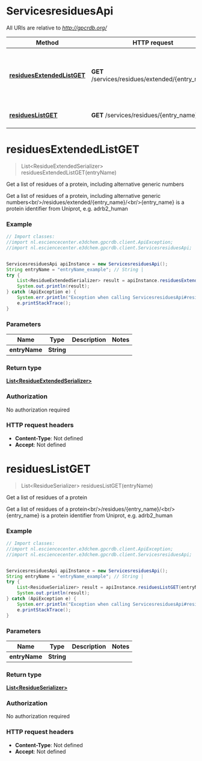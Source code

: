 # ServicesresiduesApi

All URIs are relative to *http://gpcrdb.org/*

Method | HTTP request | Description
------------- | ------------- | -------------
[**residuesExtendedListGET**](ServicesresiduesApi.md#residuesExtendedListGET) | **GET** /services/residues/extended/{entry_name}/ | Get a list of residues of a protein, including alternative generic numbers
[**residuesListGET**](ServicesresiduesApi.md#residuesListGET) | **GET** /services/residues/{entry_name}/ | Get a list of residues of a protein


<a name="residuesExtendedListGET"></a>
# **residuesExtendedListGET**
> List&lt;ResidueExtendedSerializer&gt; residuesExtendedListGET(entryName)

Get a list of residues of a protein, including alternative generic numbers

Get a list of residues of a protein, including alternative generic numbers&lt;br/&gt;/residues/extended/{entry_name}/&lt;br/&gt;{entry_name} is a protein identifier from Uniprot, e.g. adrb2_human

### Example
```java
// Import classes:
//import nl.esciencecenter.e3dchem.gpcrdb.client.ApiException;
//import nl.esciencecenter.e3dchem.gpcrdb.client.ServicesresiduesApi;


ServicesresiduesApi apiInstance = new ServicesresiduesApi();
String entryName = "entryName_example"; // String | 
try {
    List<ResidueExtendedSerializer> result = apiInstance.residuesExtendedListGET(entryName);
    System.out.println(result);
} catch (ApiException e) {
    System.err.println("Exception when calling ServicesresiduesApi#residuesExtendedListGET");
    e.printStackTrace();
}
```

### Parameters

Name | Type | Description  | Notes
------------- | ------------- | ------------- | -------------
 **entryName** | **String**|  |

### Return type

[**List&lt;ResidueExtendedSerializer&gt;**](ResidueExtendedSerializer.md)

### Authorization

No authorization required

### HTTP request headers

 - **Content-Type**: Not defined
 - **Accept**: Not defined

<a name="residuesListGET"></a>
# **residuesListGET**
> List&lt;ResidueSerializer&gt; residuesListGET(entryName)

Get a list of residues of a protein

Get a list of residues of a protein&lt;br/&gt;/residues/{entry_name}/&lt;br/&gt;{entry_name} is a protein identifier from Uniprot, e.g. adrb2_human

### Example
```java
// Import classes:
//import nl.esciencecenter.e3dchem.gpcrdb.client.ApiException;
//import nl.esciencecenter.e3dchem.gpcrdb.client.ServicesresiduesApi;


ServicesresiduesApi apiInstance = new ServicesresiduesApi();
String entryName = "entryName_example"; // String | 
try {
    List<ResidueSerializer> result = apiInstance.residuesListGET(entryName);
    System.out.println(result);
} catch (ApiException e) {
    System.err.println("Exception when calling ServicesresiduesApi#residuesListGET");
    e.printStackTrace();
}
```

### Parameters

Name | Type | Description  | Notes
------------- | ------------- | ------------- | -------------
 **entryName** | **String**|  |

### Return type

[**List&lt;ResidueSerializer&gt;**](ResidueSerializer.md)

### Authorization

No authorization required

### HTTP request headers

 - **Content-Type**: Not defined
 - **Accept**: Not defined

